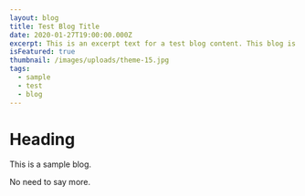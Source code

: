 ```yaml
---
layout: blog
title: Test Blog Title
date: 2020-01-27T19:00:00.000Z
excerpt: This is an excerpt text for a test blog content. This blog is also featured.
isFeatured: true
thumbnail: /images/uploads/theme-15.jpg
tags:
  - sample
  - test
  - blog
---
```

# Heading

This is a sample blog.

No need to say more.

